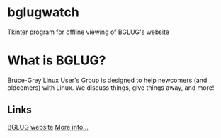 # bglugwatch
Tkinter program for offline viewing of BGLUG's website


# What is BGLUG?
Bruce-Grey Linux User's Group is designed to help newcomers (and oldcomers) with Linux. We discuss things, give things away, and more!

## Links
[BGLUG website](http://bglug.ca)
[More info...](https://thetechrobo.github.io/drawer/bginfo.html)

